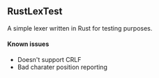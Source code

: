 ## RustLexTest
A simple lexer written in Rust for testing purposes.

#### Known issues
- Doesn't support CRLF
- Bad charater position reporting
